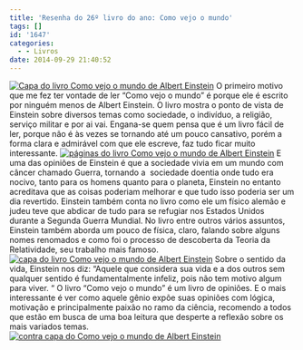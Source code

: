 ```yaml
---
title: 'Resenha do 26º livro do ano: Como vejo o mundo'
tags: []
id: '1647'
categories:
  - - Livros
date: 2014-09-29 21:40:52
---
```


[![Capa do livro Como vejo o mundo de Albert Einstein](/images/2014/09/DSC03205.jpg)](/images/2014/09/DSC03205.jpg) O primeiro motivo que me fez ter vontade de ler “Como vejo o mundo” é porque ele é escrito por ninguém menos de Albert Einstein. O livro mostra o ponto de vista de Einstein sobre diversos temas como sociedade, o indivíduo, a religião, serviço militar e por ai vai. Engana-se quem pensa que é um livro fácil de ler, porque não é às vezes se tornando até um pouco cansativo, porém a forma clara e admirável com que ele escreve, faz tudo ficar muito interessante. [![páginas do livro Como vejo o mundo de Albert Einstein](/images/2014/09/DSC03207.jpg)](/images/2014/09/DSC03207.jpg) E uma das opiniões de Einstein é que a sociedade vivia em um mundo com câncer chamado Guerra, tornando a  sociedade doentia onde tudo era nocivo, tanto para os homens quanto para o planeta, Einstein no entanto acreditava que as coisas poderiam melhorar e que tudo isso poderia ser um dia revertido. Einstein também conta no livro como ele um físico alemão e judeu teve que abdicar de tudo para se refugiar nos Estados Unidos durante a Segunda Guerra Mundial. No livro entre outros vários assuntos, Einstein também aborda um pouco de física, claro, falando sobre alguns nomes renomados e como foi o processo de descoberta da Teoria da Relatividade, seu trabalho mais famoso. [![capa do livro Como vejo o mundo de Albert Einstein](/images/2014/09/DSC03208.jpg)](/images/2014/09/DSC03208.jpg) Sobre o sentido da vida, Einstein nos diz: “Aquele que considera sua vida e a dos outros sem qualquer sentido é fundamentalmente infeliz, pois não tem motivo algum para viver. “ O livro “Como vejo o mundo” é um livro de opiniões. E o mais interessante é ver como aquele gênio expõe suas opiniões com lógica, motivação e principalmente paixão no ramo da ciência, recomendo a todos que estão em busca de uma boa leitura que desperte a reflexão sobre os mais variados temas. [![contra capa do Como vejo o mundo de Albert Einstein](/images/2014/09/DSC03206.jpg)](/images/2014/09/DSC03206.jpg)
